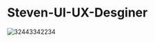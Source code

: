 # Steven-UI-UX-Desginer
![32443342234](https://github.com/miklle20051/Steven-UI-UX-Desginer/assets/76568395/f8c58673-cc95-4c41-9f7b-ac2882dfbb72)
